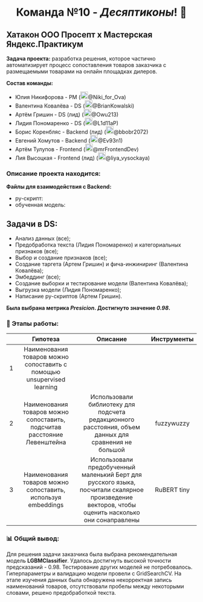 # <div align='center'>Команда №10 - *Десяптиконы*! :robot:</div>

## Хатакон ООО Просепт х Мастерская Яндекс.Практикум

**Задача проекта:** разработка решения, которое частично автоматизирует процесс сопоставления товаров заказчика с размещаемыми товарами на онлайн площадках дилеров.

**Состав команды:**
- Юлия Никифорова - PM (<img src="https://github.com/mike2023-ml/Portfolio/assets/116313032/d3f08c03-7dec-490e-ad39-75152295c4d5" title="Telegram" alt="Telegram" width="20" height="20"/>@Niki_for_Ova)
- Валентина Ковалëва - DS (<img src="https://github.com/mike2023-ml/Portfolio/assets/116313032/d3f08c03-7dec-490e-ad39-75152295c4d5" title="Telegram" alt="Telegram" width="20" height="20"/>@BrianKowalski)
- Артём Гришин - DS (лид) (<img src="https://github.com/mike2023-ml/Portfolio/assets/116313032/d3f08c03-7dec-490e-ad39-75152295c4d5" title="Telegram" alt="Telegram" width="20" height="20"/>@Owu213)
- Лидия Пономаренко - DS (<img src="https://github.com/mike2023-ml/Portfolio/assets/116313032/d3f08c03-7dec-490e-ad39-75152295c4d5" title="Telegram" alt="Telegram" width="20" height="20"/>@L1d11aP)
- Борис Коренбляс - Backend (лид) (<img src="https://github.com/mike2023-ml/Portfolio/assets/116313032/d3f08c03-7dec-490e-ad39-75152295c4d5" title="Telegram" alt="Telegram" width="20" height="20"/>@bbobr2072)
- Евгений Хомутов - Backend (<img src="https://github.com/mike2023-ml/Portfolio/assets/116313032/d3f08c03-7dec-490e-ad39-75152295c4d5" title="Telegram" alt="Telegram" width="20" height="20"/>@Ev93n1)
- Артём Тулупов - Frontend (<img src="https://github.com/mike2023-ml/Portfolio/assets/116313032/d3f08c03-7dec-490e-ad39-75152295c4d5" title="Telegram" alt="Telegram" width="20" height="20"/>@mrFrontendDev)
- Лия Высоцкая - Frontend (лид) (<img src="https://github.com/mike2023-ml/Portfolio/assets/116313032/d3f08c03-7dec-490e-ad39-75152295c4d5" title="Telegram" alt="Telegram" width="20" height="20"/>@liya_vysockaya)

### Описание проекта находится:

**Файлы для взаимодействия с Backend:**
- py-скрипт:
- обученная модель:

## Задачи в DS:
- Анализ данных (все);
- Предобработка текста (Лидия Пономаренко) и категориальных признаков (все);
- Выбор и создание признаков (все);
- Создание таргета (Артем Гришин) и фича-инжиниринг (Валентина Ковалёва);
- Эмбеддинг (все);
- Создание выборки и тестирование модели (Валентина Ковалёва);
- Выгрузка модели (Лидия Пономаренко);
- Написание py-скриптов (Артем Гришин).

**Была выбрана метрика *Presicion*. Достигнуто значение *0.98*.**

### 🧩 Этапы работы:

|    | Гипотеза       | Описание           | Инструменты |
|:--:|:--------------:|:------------------:|:-----------:|
|1| Наименования товаров можно сопоставить с помощью unsupervised learning|||
|2| Наименования товаров можно сопоставить, подсчитав расстояние Левенштейна| Использовали библиотеку для подсчета редакционного расстояния, объем данных для сравнения не большой| fuzzywuzzy|
|3| Наименования товаров можно сопоставить, используя embeddings| Использовали предобученный маленький Берт для русского языка, посчитали скалярное произведение векторов, чтобы оценить насколько они сонаправлены| RuBERT tiny|

### 📊 Общий вывод:
Для решения задачи заказчика была выбрана рекомендательная модель **LGBMClassifier**. Удалось достигнуть высокой точности предсказаний - 0.98. Тестирование других моделей не потребовалось. Гиперпараметры и валидацию модели провели с GridSearchCV. На этапе изучения данных была обнаружена некорректная запись наименований товаров, отсутствовали пробелы между некоторыми словами, решено предобработкой текста.
